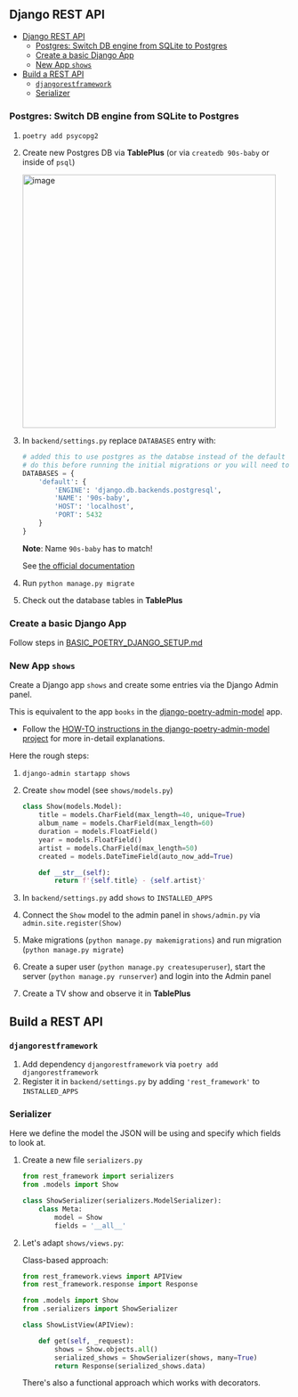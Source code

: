 ## Django REST API

- [Django REST API](#django-rest-api)
  - [Postgres: Switch DB engine from SQLite to Postgres](#postgres-switch-db-engine-from-sqlite-to-postgres)
  - [Create a basic Django App](#create-a-basic-django-app)
  - [New App `shows`](#new-app-shows)
- [Build a REST API](#build-a-rest-api)
  - [`djangorestframework`](#djangorestframework)
  - [Serializer](#serializer)

### Postgres: Switch DB engine from SQLite to Postgres

1. `poetry add psycopg2`
2. Create new Postgres DB via **TablePlus** (or via `createdb 90s-baby` or inside of `psql`)

    <img width="455" alt="image" src="https://user-images.githubusercontent.com/1945462/163567032-408cce71-6c26-49d3-8997-264bdd476836.png">

3. In `backend/settings.py` replace `DATABASES` entry with:

    ```python
    # added this to use postgres as the databse instead of the default sqlite.
    # do this before running the initial migrations or you will need to do it again.
    DATABASES = {
        'default': {
            'ENGINE': 'django.db.backends.postgresql',
            'NAME': '90s-baby',
            'HOST': 'localhost',
            'PORT': 5432
        }
    }
    ```

    **Note**: Name `90s-baby` has to match!

    See [the official documentation](https://docs.djangoproject.com/en/4.0/ref/settings/#databases)

4. Run `python manage.py migrate`
5. Check out the database tables in **TablePlus**

### Create a basic Django App

Follow steps in [BASIC_POETRY_DJANGO_SETUP.md](./BASIC_POETRY_DJANGO_SETUP.md)

### New App `shows`

Create a Django app `shows` and create some entries via the Django Admin panel.

This is equivalent to the app `books` in the [django-poetry-admin-model](https://github.com/andrekovac/django-poetry-admin-model) app.

- Follow the [HOW-TO instructions in the django-poetry-admin-model project](https://github.com/andrekovac/django-poetry-admin-model/blob/main/docs/HOW_TO.md) for more in-detail explanations.

Here the rough steps:

1. `django-admin startapp shows`
2. Create `show` model (see `shows/models.py`)

    ```python
    class Show(models.Model):
        title = models.CharField(max_length=40, unique=True)
        album_name = models.CharField(max_length=60)
        duration = models.FloatField()
        year = models.FloatField()
        artist = models.CharField(max_length=50)
        created = models.DateTimeField(auto_now_add=True)

        def __str__(self):
            return f'{self.title} - {self.artist}'
    ```

3. In `backend/settings.py` add `shows` to `INSTALLED_APPS`
4. Connect the `Show` model to the admin panel in `shows/admin.py` via `admin.site.register(Show)`
5. Make migrations (`python manage.py makemigrations`) and run migration (`python manage.py migrate`)
6. Create a super user (`python manage.py createsuperuser`), start the server (`python manage.py runserver`) and login into the Admin panel
7. Create a TV show and observe it in **TablePlus**

## Build a REST API

### `djangorestframework`

1. Add dependency `djangorestframework` via `poetry add djangorestframework`
2. Register it in `backend/settings.py` by adding `'rest_framework'` to `INSTALLED_APPS`


### Serializer

Here we define the model the JSON will be using and specify which fields to look at.

1. Create a new file `serializers.py`

    ```python
    from rest_framework import serializers
    from .models import Show

    class ShowSerializer(serializers.ModelSerializer):
        class Meta: 
            model = Show
            fields = '__all__'
    ```

2. Let's adapt `shows/views.py`:

    Class-based approach:

    ```python
    from rest_framework.views import APIView
    from rest_framework.response import Response 

    from .models import Show
    from .serializers import ShowSerializer

    class ShowListView(APIView):

        def get(self, _request):
            shows = Show.objects.all()
            serialized_shows = ShowSerializer(shows, many=True)
            return Response(serialized_shows.data)    
    ```

    There's also a functional approach which works with decorators.